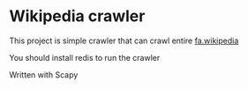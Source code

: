 # Wikipedia crawler

This project is simple crawler that can crawl entire [fa.wikipedia](https://fa.wikipedia.org/)

You should install redis to run the crawler

Written with Scapy